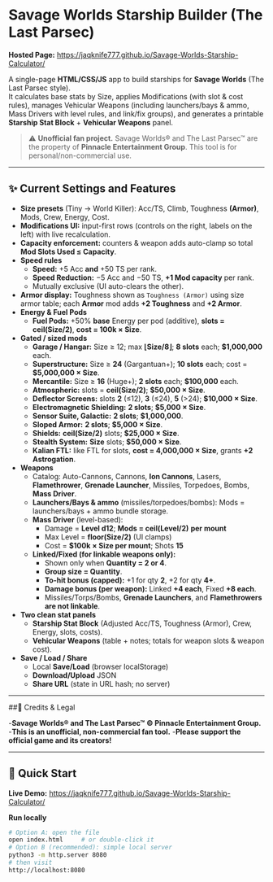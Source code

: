 # Savage Worlds Starship Builder (The Last Parsec)

**Hosted Page:** https://jaqknife777.github.io/Savage-Worlds-Starship-Calculator/

A single-page **HTML/CSS/JS** app to build starships for **Savage Worlds** (The Last Parsec style).  
It calculates base stats by Size, applies Modifications (with slot & cost rules), manages Vehicular Weapons (including launchers/bays & ammo, Mass Drivers with level rules, and link/fix groups), and generates a printable **Starship Stat Block** + **Vehicular Weapons** panel.

> ⚠️ **Unofficial fan project.** Savage Worlds® and The Last Parsec™ are the property of **Pinnacle Entertainment Group**. This tool is for personal/non-commercial use.

---

## ✨ Current Settings and Features

- **Size presets** (Tiny → World Killer): Acc/TS, Climb, Toughness **(Armor)**, Mods, Crew, Energy, Cost.
- **Modifications UI:** input-first rows (controls on the right, labels on the left) with live recalculation.
- **Capacity enforcement:** counters & weapon adds auto-clamp so total **Mod Slots Used ≤ Capacity**.
- **Speed rules**
  - **Speed:** +5 Acc **and** +50 TS per rank.
  - **Speed Reduction:** −5 Acc and −50 TS, **+1 Mod capacity** per rank.
  - Mutually exclusive (UI auto-clears the other).
- **Armor display:** Toughness shown as `Toughness (Armor)` using size armor table; each **Armor** mod adds **+2 Toughness** and **+2 Armor**.
- **Energy & Fuel Pods**
  - **Fuel Pods:** +50% **base** Energy per pod (additive), **slots = ceil(Size/2)**, **cost = 100k × Size**.
- **Gated / sized mods**
  - **Garage / Hangar:** Size ≥ 12; max **⌊Size/8⌋**; **8 slots** each; **$1,000,000** each.
  - **Superstructure:** Size ≥ **24** (Gargantuan+); **10 slots** each; cost = **$5,000,000 × Size**.
  - **Mercantile:** Size ≥ **16** (Huge+); **2 slots** each; **$100,000** each.
  - **Atmospheric:** slots = **ceil(Size/2)**; **$50,000 × Size**.
  - **Deflector Screens:** slots **2** (≤12), **3** (≤24), **5** (>24); **$10,000 × Size**.
  - **Electromagnetic Shielding:** **2 slots**; **$5,000 × Size**.
  - **Sensor Suite, Galactic:** **2 slots**; **$1,000,000**.
  - **Sloped Armor:** **2 slots**; **$5,000 × Size**.
  - **Shields:** **ceil(Size/2)** slots; **$25,000 × Size**.
  - **Stealth System:** **Size** slots; **$50,000 × Size**.
  - **Kalian FTL:** like FTL for slots, **cost = 4,000,000 × Size**, grants **+2 Astrogation**.
- **Weapons**
  - Catalog: Auto-Cannons, Cannons, **Ion Cannons**, Lasers, **Flamethrower**, **Grenade Launcher**, Missiles, Torpedoes, Bombs, **Mass Driver**.
  - **Launchers/Bays & ammo** (missiles/torpedoes/bombs): Mods = launchers/bays + ammo bundle storage.
  - **Mass Driver** (level-based):  
    - Damage = **Level d12**; **Mods = ceil(Level/2)** **per mount**  
    - Max Level = **floor(Size/2)** (UI clamps)  
    - Cost = **$100k × Size per mount**; Shots **15**
  - **Linked/Fixed (for linkable weapons only):**  
    - Shown only when **Quantity = 2 or 4**.  
    - **Group size = Quantity**.  
    - **To-hit bonus (capped):** +1 for qty **2**, +2 for qty **4+**.  
    - **Damage bonus (per weapon):** Linked **+4 each**, Fixed **+8 each**.  
    - Missiles/Torps/Bombs, **Grenade Launchers**, and **Flamethrowers** **are not linkable**.
- **Two clean stat panels**
  - **Starship Stat Block** (Adjusted Acc/TS, Toughness (Armor), Crew, Energy, slots, costs).
  - **Vehicular Weapons** (table + notes; totals for weapon slots & weapon cost).
- **Save / Load / Share**
  - Local **Save/Load** (browser localStorage)
  - **Download/Upload** JSON
  - **Share URL** (state in URL hash; no server)

---

##📜 Credits & Legal

-**Savage Worlds® and The Last Parsec™ © Pinnacle Entertainment Group.**
-**This is an unofficial, non-commercial fan tool.**
-**Please support the official game and its creators!**

---

## 🚀 Quick Start

**Live Demo:** https://jaqknife777.github.io/Savage-Worlds-Starship-Calculator/

**Run locally**
```bash
# Option A: open the file
open index.html     # or double-click it
# Option B (recommended): simple local server
python3 -m http.server 8080
# then visit
http://localhost:8080
